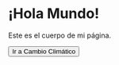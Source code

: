 <!DOCTYPE html>
<html lang="es">
<head>
    <meta charset="UTF-8">
    <meta name="viewport" content="width=device-width, initial-scale=1.0">
    <title>GREEN WORLDb</title>
    <!-- Aquí van enlaces a archivos CSS o configuraciones de JavaScript -->
</head>
<body>
    <!-- Este es el contenido visible de tu página: textos, imágenes, botones, etc. -->
    <h1>¡Hola Mundo!</h1>
    <p>Este es el cuerpo de mi página.</p>
    <button onclick="redirigir()">Ir a Cambio Climático</button>

<script>
function redirigir() {
    // Esto hará que el navegador cargue el archivo cambioclimatico.html
    window.location.href = "cambioclimatico.html";
}
</script>
</body>
</html>
